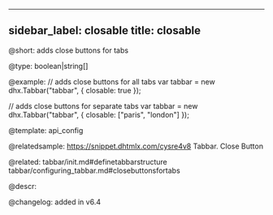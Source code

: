
---
sidebar_label: closable
title: closable
---          

@short: adds close buttons for tabs





@type: boolean|string[]

@example: 
// adds close buttons for all tabs
var tabbar = new dhx.Tabbar("tabbar", {
	closable: true
});

// adds close buttons for separate tabs
var tabbar = new dhx.Tabbar("tabbar", {
	closable: ["paris", "london"]
});

@template:	api_config

@relatedsample: https://snippet.dhtmlx.com/cysre4v8	Tabbar. Close Button

@related: 
tabbar/init.md#definetabbarstructure
tabbar/configuring_tabbar.md#closebuttonsfortabs

@descr: 

@changelog: added in v6.4

